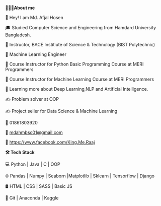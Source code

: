 **👨🏻‍💻About me**

🤔  Hey! I am Md. Afjal Hosen

🎓   Studied Computer Science and Engineering from Hamdard University Bangladesh.

💼   Instructor, BACE Institiute of Science & Technology (BIST Polytechnic)

💼   Machine Learning Engineer

💼   Course Instructor for Python Basic Programming Course at MERI Programmers

💼   Course Instructor for Machine Learning Course at MERI Programmers

🌱   Learning more about Deep Learning,NLP and Artificial Intelligence.

✍️   Problem solver at OOP

✍️   Project seller for Data Science & Machine Learning

📱  01861803920

💌  mdahmbsc01@gmail.com

📶  https://www.facebook.com/King.Me.Raaj

**🛠 Tech Stack**

💻   Python | Java | C | OOP

🌐   Pandas | Numpy | Seaborn |Matplotlib | Sklearn | Tensorflow | Django

🛢   HTML | CSS | SASS | Basic JS

🔧   Git | Anaconda | Kaggle
